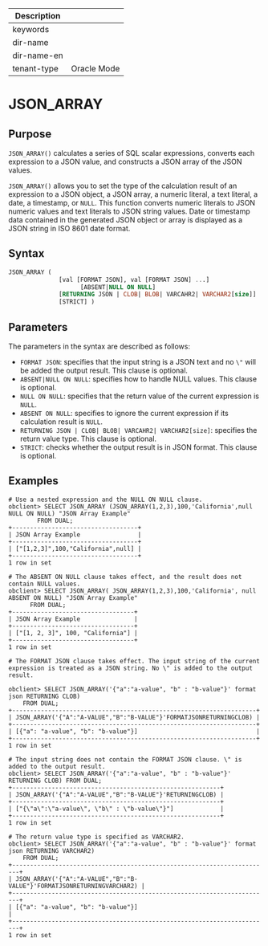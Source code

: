| Description   |                 |
|---------------|-----------------|
| keywords      |                 |
| dir-name      |                 |
| dir-name-en   |                 |
| tenant-type   | Oracle Mode     |

# JSON_ARRAY

## Purpose

`JSON_ARRAY()` calculates a series of SQL scalar expressions, converts each expression to a JSON value, and constructs a JSON array of the JSON values.

`JSON_ARRAY()` allows you to set the type of the calculation result of an expression to a JSON object, a JSON array, a numeric literal, a text literal, a date, a timestamp, or `NULL`. This function converts numeric literals to JSON numeric values and text literals to JSON string values. Date or timestamp data contained in the generated JSON object or array is displayed as a JSON string in ISO 8601 date format.

## Syntax

```sql
JSON_ARRAY (
              [val [FORMAT JSON], val [FORMAT JSON] ...]
                    [ABSENT|NULL ON NULL]
              [RETURNING JSON | CLOB| BLOB| VARCAHR2| VARCHAR2[size]]
              [STRICT] )
```

## Parameters

The parameters in the syntax are described as follows:

- `FORMAT JSON`: specifies that the input string is a JSON text and no `\"` will be added the output result. This clause is optional.
- `ABSENT|NULL ON NULL`: specifies how to handle NULL values. This clause is optional.
- `NULL ON NULL`: specifies that the return value of the current expression is `NULL`.
- `ABSENT ON NULL`: specifies to ignore the current expression if its calculation result is `NULL`.
- `RETURNING JSON | CLOB| BLOB| VARCAHR2| VARCHAR2[size]`: specifies the return value type. This clause is optional.
- `STRICT`: checks whether the output result is in JSON format. This clause is optional.

## Examples

```shell
# Use a nested expression and the NULL ON NULL clause.
obclient> SELECT JSON_ARRAY (JSON_ARRAY(1,2,3),100,'California',null NULL ON NULL) "JSON Array Example"
        FROM DUAL;
+-----------------------------------+
| JSON Array Example                |
+-----------------------------------+
| ["[1,2,3]",100,"California",null] |
+-----------------------------------+
1 row in set

# The ABSENT ON NULL clause takes effect, and the result does not contain NULL values.
obclient> SELECT JSON_ARRAY( JSON_ARRAY(1,2,3),100,'California', null ABSENT ON NULL) "JSON Array Example"
      FROM DUAL;
+----------------------------------+
| JSON Array Example               |
+----------------------------------+
| ["[1, 2, 3]", 100, "California"] |
+----------------------------------+
1 row in set

# The FORMAT JSON clause takes effect. The input string of the current expression is treated as a JSON string. No \" is added to the output result.

obclient> SELECT JSON_ARRAY('{"a":"a-value", "b" : "b-value"}' format json RETURNING CLOB)
    FROM DUAL;
+--------------------------------------------------------------------+
| JSON_ARRAY('{"A":"A-VALUE","B":"B-VALUE"}'FORMATJSONRETURNINGCLOB) |
+--------------------------------------------------------------------+
| [{"a": "a-value", "b": "b-value"}]                                 |
+--------------------------------------------------------------------+
1 row in set

# The input string does not contain the FORMAT JSON clause. \" is added to the output result.
obclient> SELECT JSON_ARRAY('{"a":"a-value", "b" : "b-value"}' RETURNING CLOB) FROM DUAL;
+----------------------------------------------------------+
| JSON_ARRAY('{"A":"A-VALUE","B":"B-VALUE"}'RETURNINGCLOB) |
+----------------------------------------------------------+
| ["{\"a\":\"a-value\", \"b\" : \"b-value\"}"]             |
+----------------------------------------------------------+
1 row in set

# The return value type is specified as VARCHAR2.
obclient> SELECT JSON_ARRAY('{"a":"a-value", "b" : "b-value"}' format json RETURNING VARCHAR2)
    FROM DUAL;
+------------------------------------------------------------------------+
| JSON_ARRAY('{"A":"A-VALUE","B":"B-VALUE"}'FORMATJSONRETURNINGVARCHAR2) |
+------------------------------------------------------------------------+
| [{"a": "a-value", "b": "b-value"}]                                     |
+------------------------------------------------------------------------+
1 row in set
```
